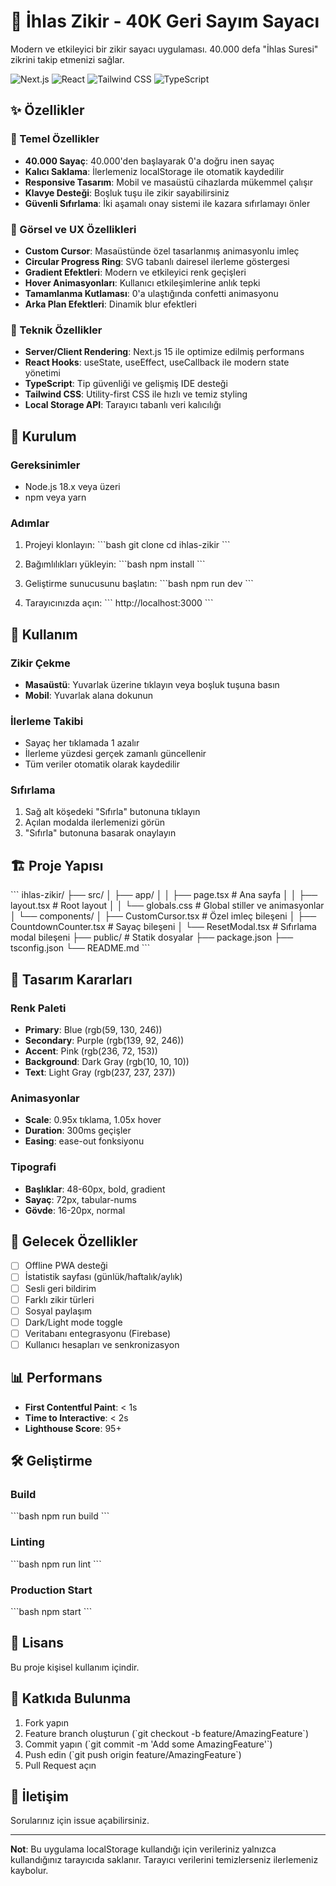 # 🕌 İhlas Zikir - 40K Geri Sayım Sayacı

Modern ve etkileyici bir zikir sayacı uygulaması. 40.000 defa "İhlas Suresi" zikrini takip etmenizi sağlar.

![Next.js](https://img.shields.io/badge/Next.js-15.5.4-black)
![React](https://img.shields.io/badge/React-19.1.0-blue)
![Tailwind CSS](https://img.shields.io/badge/Tailwind-4.0-38bdf8)
![TypeScript](https://img.shields.io/badge/TypeScript-5.0-3178c6)

## ✨ Özellikler

### 🎯 Temel Özellikler
- **40.000 Sayaç**: 40.000'den başlayarak 0'a doğru inen sayaç
- **Kalıcı Saklama**: İlerlemeniz localStorage ile otomatik kaydedilir
- **Responsive Tasarım**: Mobil ve masaüstü cihazlarda mükemmel çalışır
- **Klavye Desteği**: Boşluk tuşu ile zikir sayabilirsiniz
- **Güvenli Sıfırlama**: İki aşamalı onay sistemi ile kazara sıfırlamayı önler

### 🎨 Görsel ve UX Özellikleri
- **Custom Cursor**: Masaüstünde özel tasarlanmış animasyonlu imleç
- **Circular Progress Ring**: SVG tabanlı dairesel ilerleme göstergesi
- **Gradient Efektleri**: Modern ve etkileyici renk geçişleri
- **Hover Animasyonları**: Kullanıcı etkileşimlerine anlık tepki
- **Tamamlanma Kutlaması**: 0'a ulaştığında confetti animasyonu
- **Arka Plan Efektleri**: Dinamik blur efektleri

### 🔧 Teknik Özellikler
- **Server/Client Rendering**: Next.js 15 ile optimize edilmiş performans
- **React Hooks**: useState, useEffect, useCallback ile modern state yönetimi
- **TypeScript**: Tip güvenliği ve gelişmiş IDE desteği
- **Tailwind CSS**: Utility-first CSS ile hızlı ve temiz styling
- **Local Storage API**: Tarayıcı tabanlı veri kalıcılığı

## 🚀 Kurulum

### Gereksinimler
- Node.js 18.x veya üzeri
- npm veya yarn

### Adımlar

1. Projeyi klonlayın:
\`\`\`bash
git clone <repo-url>
cd ihlas-zikir
\`\`\`

2. Bağımlılıkları yükleyin:
\`\`\`bash
npm install
\`\`\`

3. Geliştirme sunucusunu başlatın:
\`\`\`bash
npm run dev
\`\`\`

4. Tarayıcınızda açın:
\`\`\`
http://localhost:3000
\`\`\`

## 📱 Kullanım

### Zikir Çekme
- **Masaüstü**: Yuvarlak üzerine tıklayın veya boşluk tuşuna basın
- **Mobil**: Yuvarlak alana dokunun

### İlerleme Takibi
- Sayaç her tıklamada 1 azalır
- İlerleme yüzdesi gerçek zamanlı güncellenir
- Tüm veriler otomatik olarak kaydedilir

### Sıfırlama
1. Sağ alt köşedeki "Sıfırla" butonuna tıklayın
2. Açılan modalda ilerlemenizi görün
3. "Sıfırla" butonuna basarak onaylayın

## 🏗️ Proje Yapısı

\`\`\`
ihlas-zikir/
├── src/
│   ├── app/
│   │   ├── page.tsx          # Ana sayfa
│   │   ├── layout.tsx         # Root layout
│   │   └── globals.css        # Global stiller ve animasyonlar
│   └── components/
│       ├── CustomCursor.tsx   # Özel imleç bileşeni
│       ├── CountdownCounter.tsx # Sayaç bileşeni
│       └── ResetModal.tsx     # Sıfırlama modal bileşeni
├── public/                    # Statik dosyalar
├── package.json
├── tsconfig.json
└── README.md
\`\`\`

## 🎨 Tasarım Kararları

### Renk Paleti
- **Primary**: Blue (rgb(59, 130, 246))
- **Secondary**: Purple (rgb(139, 92, 246))
- **Accent**: Pink (rgb(236, 72, 153))
- **Background**: Dark Gray (rgb(10, 10, 10))
- **Text**: Light Gray (rgb(237, 237, 237))

### Animasyonlar
- **Scale**: 0.95x tıklama, 1.05x hover
- **Duration**: 300ms geçişler
- **Easing**: ease-out fonksiyonu

### Tipografi
- **Başlıklar**: 48-60px, bold, gradient
- **Sayaç**: 72px, tabular-nums
- **Gövde**: 16-20px, normal

## 🔮 Gelecek Özellikler

- [ ] Offline PWA desteği
- [ ] İstatistik sayfası (günlük/haftalık/aylık)
- [ ] Sesli geri bildirim
- [ ] Farklı zikir türleri
- [ ] Sosyal paylaşım
- [ ] Dark/Light mode toggle
- [ ] Veritabanı entegrasyonu (Firebase)
- [ ] Kullanıcı hesapları ve senkronizasyon

## 📊 Performans

- **First Contentful Paint**: < 1s
- **Time to Interactive**: < 2s
- **Lighthouse Score**: 95+

## 🛠️ Geliştirme

### Build
\`\`\`bash
npm run build
\`\`\`

### Linting
\`\`\`bash
npm run lint
\`\`\`

### Production Start
\`\`\`bash
npm start
\`\`\`

## 📄 Lisans

Bu proje kişisel kullanım içindir.

## 🤝 Katkıda Bulunma

1. Fork yapın
2. Feature branch oluşturun (\`git checkout -b feature/AmazingFeature\`)
3. Commit yapın (\`git commit -m 'Add some AmazingFeature'\`)
4. Push edin (\`git push origin feature/AmazingFeature\`)
5. Pull Request açın

## 📧 İletişim

Sorularınız için issue açabilirsiniz.

---

**Not**: Bu uygulama localStorage kullandığı için verileriniz yalnızca kullandığınız tarayıcıda saklanır. Tarayıcı verilerini temizlerseniz ilerlemeniz kaybolur.
